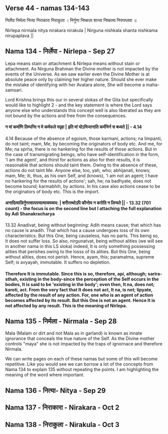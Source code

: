 
## Verse 44 - namas 134-143


निर्लेपा निर्मला नित्या निराकारा निराकुला । 
निर्गुणा निष्कला शान्ता निष्कामा निरुपप्लवा ॥ 

Nirlepa nirmala nitya nirakara nirakula |
Nirguna nishkala shanta nishkama nirupaplava ||


## Nama 134 - निर्लेपा - Nirlepa - Sep 27

Lepa means stain or attachment & Nirlepa means without stain or attachment.  As Nirguna Brahman the Divine mother is not impacted by the events of the Universe.  As we saw earlier even the Divine Mother is at absolute peace only by claiming her higher nature.  Should she ever make the mistake of identifying with her Avatara alone, She will become a maha-samsari. 

Lord Krishna brings this our in several slokas of the Gita but specifically would like to highlight 2 - and the key statement is where the Lord says anyone else who understands this concept well is also liberated as they are not bound by the actions and free from the consequences.

#### न मां कर्माणि लिम्पन्ति न मे कर्मफले स्पृहा | इति मां योऽभिजानाति कर्मभिर्न स बध्यते || - 4.14 

4.14 Because of the absence of egoism, those karmani, actions; na limpanti, do not taint; mam, Me, by becoming the originators of body etc. And me, for Me; na sprha, there is no hankering for the results of those actions. But in the case of transmigrating beings, who have self-identification in the form, 'I am the agent', and thirst for actions as also for their results, it is reasonable that actions should taint them. Owing to the absence of these, actions do not taint Me. Anyone else, too, yah, who; abhijanati, knows; mam, Me; iti, thus, as his own Self, and (knows), 'I am not an agent; I have no hankering for the results of actions'; sah, he; na badhyate, does not become bound; karmabhih, by actions. In his case also actions cease to be the originators of body etc. This is the import.

#### अनादित्वान्निर्गुणत्वात्परमात्मायमव्यय: | शरीरस्थोऽपि कौन्तेय न करोति न लिप्यते || - 13.32 (701 count) - the focus is on the second line but I attaching the full explanation by Adi Shanakracharya

13.32 Anadivat, being without beginning: Adih means cause; that which has no cause is anadih. That which has a cause undergoes loss of its own characteristics. But this One, being causeless, has no parts. This being so, It does not suffer loss. So also, nirgunatvat, being without alities (we will see in another nama in this LS sloka)  indeed, It is only something possessing alities that perishes owing to the losss of its alities. But this One, being without alities, does not perish. Hence, ayam, this; paramatma, supreme Self; is avyayah, immutable. It suffers no depletion.  

#### Therefore It is immutable. Since this is so, therefore, api, although; sarira-sthah, existing in the body-since the perception of the Self occurs in the bodies, It is said to be 'existing in the body'; even then, It na, does not; karoti, act. From the very fact that It does not act, It na, is not; lipyate, affected by the result of any action. For, one who is an agent of action becomes affected by its result. But this One is not an agent. Hence It is not affected by any result. This is the meaning of Nirlepa. 

## Nama 135 - निर्मला - Nirmala - Sep 28

Mala (Malam or dirt and not Mala as in garland) is known as innate ignorance that conceals the true nature of the Self. As the Divine mother controls "maya" she is not impacted by the traps of ignornace and therefore Nirmala. 

We can write pages on each of these namas but some of this will become repetitive. Like you would see we can borrow a lot of the concepts from Nama 134 to explain 135 without repeating the points.  I am highlighting the meaning of the word where important.


## Nama 136 - नित्या- Nitya - Sep 29


## Nama 137 - निराकारा - Nirakara - Oct 2 


## Nama 138 - निराकुला - Nirakula - Oct 3


